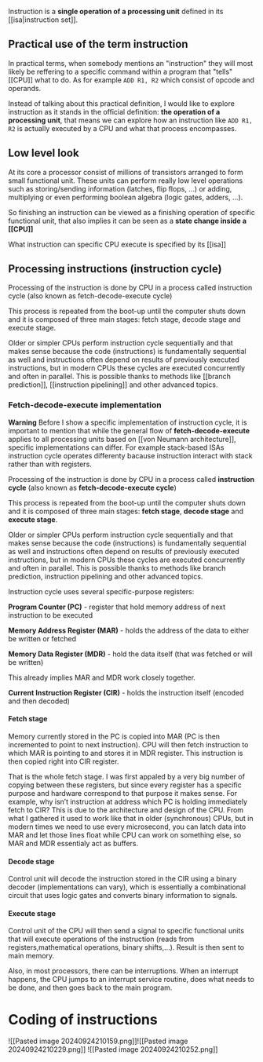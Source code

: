 Instruction is a **single operation of a processing unit** defined in its [[isa|instruction set]].

## Practical use of the term instruction
In practical terms, when somebody mentions an "instruction" they will most likely be reffering to a specific command within a program that "tells" [[CPU]] what to do. As for example `ADD R1, R2` which consist of opcode and operands.

Instead of talking about this practical definition, I would like to explore instruction as it stands in the official definition: **the operation of a processing unit**, that means we can explore how an instruction like `ADD R1, R2` is actually executed by a CPU and what that process encompasses.

## Low level look
At its core a processor consist of millions of transistors arranged to form small functional unit. 
These units can perform really low level operations such as storing/sending information (latches, flip flops, ...) or adding, multiplying or even performing boolean algebra (logic gates, adders, ...).

So finishing an instruction can be viewed as a finishing operation of specific functional unit, that also implies it can be seen as a **state change inside a [[CPU]]**

What instruction can specific CPU execute is specified by its [[isa]]

## Processing instructions (instruction cycle)
Processing of the instruction is done by CPU in a process called instruction cycle (also known as fetch-decode-execute cycle)

This process is repeated from the boot-up until the computer shuts down and it is composed of three main stages: fetch stage, decode stage and execute stage.

Older or simpler CPUs perform instruction cycle sequentially and that makes sense because the code (instructions) is fundamentally sequential as well and instructions often depend on results of previously executed instructions, but in modern CPUs these cycles are executed concurrently and often in parallel. This is possible thanks to methods like [[branch prediction]], [[instruction pipelining]] and other advanced topics.


### Fetch-decode-execute implementation

**Warning**
Before I show a specific implementation of instruction cycle, it is important to mention that while the general flow of **fetch-decode-execute** applies to all processing units based on [[von Neumann architecture]], specific implementations can differ. For example stack-based ISAs instruction cycle operates differenty bacause instruction interact with stack rather than with registers.

Processing of the instruction is done by CPU in a process called **instruction cycle** (also known as **fetch-decode-execute cycle**)

This process is repeated from the boot-up until the computer shuts down and it is composed of three main stages: **fetch stage**, **decode stage** and **execute stage**.

Older or simpler CPUs perform instruction cycle sequentially and that makes sense because the code (instructions) is fundamentally sequential as well and instructions often depend on results of previously executed instructions, but in modern CPUs these cycles are executed concurrently and often in parallel. This is possible thanks to methods like branch prediction, instruction pipelining and other advanced topics.

Instruction cycle uses several specific-purpose registers:

**Program Counter (PC)** - register that hold memory address of next instruction to be executed

**Memory Address Register (MAR)** - holds the address of the data to either be written or fetched

**Memory Data Register (MDR)** - hold the data itself (that was fetched or will be written)

This already implies MAR and MDR work closely together.

**Current Instruction Register (CIR)** - holds the instruction itself (encoded and then decoded)

#### Fetch stage

Memory currently stored in the PC is copied into MAR (PC is then incremented to point to next instruction). CPU will then fetch instruction to which MAR is pointing to and stores it in MDR register. This instruction is then copied right into CIR register.

That is the whole fetch stage. I was first appaled by a very big number of copying between these registers, but since every register has a specific purpose and hardware correspond to that purpose it makes sense. For example, why isn’t instruction at address which PC is holding immediately fetch to CIR? This is due to the architecture and design of the CPU. From what I gathered it used to work like that in older (synchronous) CPUs, but in modern times we need to use every microsecond, you can latch data into MAR and let those lines float while CPU can work on something else, so MAR and MDR essentialy act as buffers.

#### Decode stage

Control unit will decode the instruction stored in the CIR using a binary decoder (implementations can vary), which is essentially a combinational circuit that uses logic gates and converts binary information to signals.

#### Execute stage

Control unit of the CPU will then send a signal to specific functional units that will execute operations of the instruction (reads from registers,mathematical operations, binary shifts,…). Result is then sent to main memory.

Also, in most processors, there can be interruptions. When an interrupt happens, the CPU jumps to an interrupt service routine, does what needs to be done, and then goes back to the main program.

# Coding of instructions
![[Pasted image 20240924210159.png]]![[Pasted image 20240924210229.png]]
![[Pasted image 20240924210252.png]]